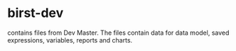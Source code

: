 # birst-dev
contains files from Dev Master. The files contain data for data model, saved expressions, variables, reports and charts.
